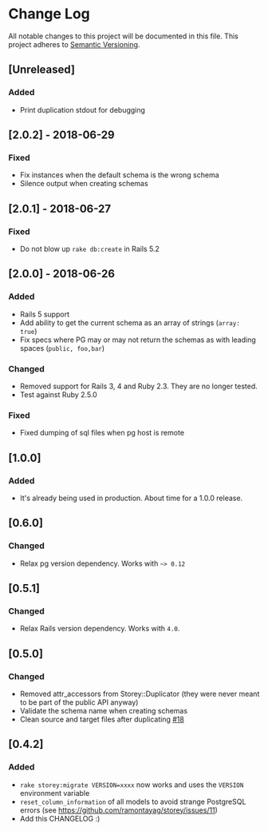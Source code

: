 # Change Log
All notable changes to this project will be documented in this file.
This project adheres to [Semantic Versioning](http://semver.org/).

## [Unreleased]
### Added
- Print duplication stdout for debugging

## [2.0.2] - 2018-06-29
### Fixed
- Fix instances when the default schema is the wrong schema
- Silence output when creating schemas

## [2.0.1] - 2018-06-27
### Fixed
- Do not blow up `rake db:create` in Rails 5.2

## [2.0.0] - 2018-06-26
### Added
- Rails 5 support
- Add ability to get the current schema as an array of strings (`array: true`)
- Fix specs where PG may or may not return the schemas as with leading spaces (`public, foo,bar`)

### Changed
- Removed support for Rails 3, 4 and Ruby 2.3. They are no longer tested.
- Test against Ruby 2.5.0

### Fixed
- Fixed dumping of sql files when pg host is remote

## [1.0.0]
### Added
- It's already being used in production. About time for a 1.0.0 release.

## [0.6.0]
### Changed
- Relax pg version dependency. Works with `~> 0.12`

## [0.5.1]
### Changed
- Relax Rails version dependency. Works with `4.0`.

## [0.5.0]
### Changed
- Removed attr_accessors from Storey::Duplicator (they were never meant to be part of the public API anyway)
- Validate the schema name when creating schemas
- Clean source and target files after duplicating [#18](https://github.com/ramontayag/storey/issues/18)

## [0.4.2]
### Added
- `rake storey:migrate VERSION=xxxx` now works and uses the `VERSION` environment variable
- `reset_column_information` of all models to avoid strange PostgreSQL errors (see https://github.com/ramontayag/storey/issues/11)
- Add this CHANGELOG :)
